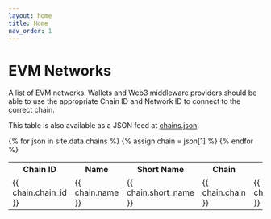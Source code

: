 ```yaml
---
layout: home
title: Home
nav_order: 1
---
```


# EVM Networks

A list of EVM networks. Wallets and Web3 middleware providers should be able to use the appropriate Chain ID and Network ID to connect to the correct chain.

This table is also available as a JSON feed at [chains.json](/chains.json).

<table>
  <tr>
    <th>Chain ID</th>
    <th>Name</th>
    <th>Short Name</th>
    <th>Chain</th>
    <th>Network</th>
    <th>Network ID</th>
  </tr>
{% for json in site.data.chains %}
  {% assign chain = json[1] %}
  <tr>
    <td>{{ chain.chain_id }}</td>
    <td>{{ chain.name }}</td>
    <td>{{ chain.short_name }}</td>
    <td>{{ chain.chain }}</td>
    <td>{{ chain.network }}</td>
    <td>{{ chain.network_id }}</td>
  </tr>
{% endfor %}
</table>
